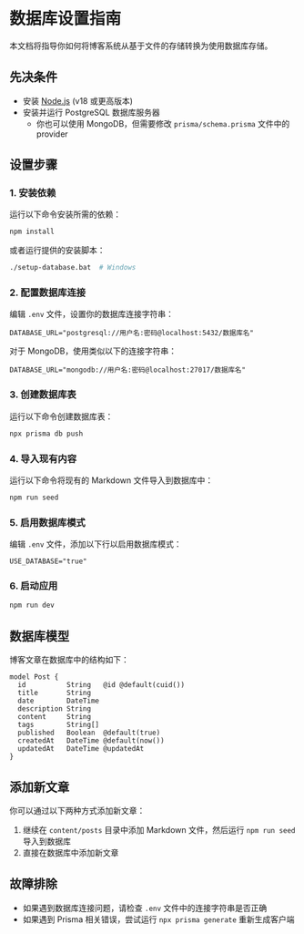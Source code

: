 # 数据库设置指南

本文档将指导你如何将博客系统从基于文件的存储转换为使用数据库存储。

## 先决条件

- 安装 [Node.js](https://nodejs.org/) (v18 或更高版本)
- 安装并运行 PostgreSQL 数据库服务器
  - 你也可以使用 MongoDB，但需要修改 `prisma/schema.prisma` 文件中的 provider

## 设置步骤

### 1. 安装依赖

运行以下命令安装所需的依赖：

```bash
npm install
```

或者运行提供的安装脚本：

```bash
./setup-database.bat  # Windows
```

### 2. 配置数据库连接

编辑 `.env` 文件，设置你的数据库连接字符串：

```
DATABASE_URL="postgresql://用户名:密码@localhost:5432/数据库名"
```

对于 MongoDB，使用类似以下的连接字符串：

```
DATABASE_URL="mongodb://用户名:密码@localhost:27017/数据库名"
```

### 3. 创建数据库表

运行以下命令创建数据库表：

```bash
npx prisma db push
```

### 4. 导入现有内容

运行以下命令将现有的 Markdown 文件导入到数据库中：

```bash
npm run seed
```

### 5. 启用数据库模式

编辑 `.env` 文件，添加以下行以启用数据库模式：

```
USE_DATABASE="true"
```

### 6. 启动应用

```bash
npm run dev
```

## 数据库模型

博客文章在数据库中的结构如下：

```prisma
model Post {
  id          String   @id @default(cuid())
  title       String
  date        DateTime
  description String
  content     String
  tags        String[]
  published   Boolean  @default(true)
  createdAt   DateTime @default(now())
  updatedAt   DateTime @updatedAt
}
```

## 添加新文章

你可以通过以下两种方式添加新文章：

1. 继续在 `content/posts` 目录中添加 Markdown 文件，然后运行 `npm run seed` 导入到数据库
2. 直接在数据库中添加新文章

## 故障排除

- 如果遇到数据库连接问题，请检查 `.env` 文件中的连接字符串是否正确
- 如果遇到 Prisma 相关错误，尝试运行 `npx prisma generate` 重新生成客户端
